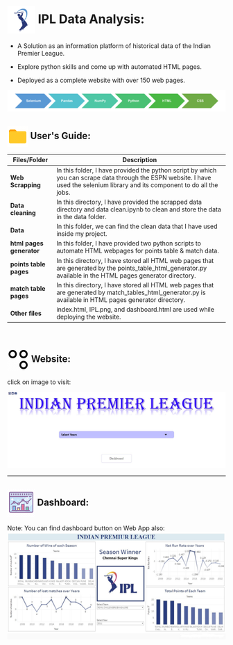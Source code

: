 <h1>
<img src="https://github.com/sohal619/icons-pics/blob/main/ipl_logo.png?raw=true" align="center" width=64 height=64> 
IPL Data Analysis:
</h1>

* A Solution as an information platform of historical data of the Indian Premier League.

* Explore python skills and come up with automated HTML pages.

* Deployed as a complete website with over 150 web pages.


<img src="https://github.com/sohal619/icons-pics/blob/main/IPL%20TECH%20SET.png?raw=true">

<h2>
<img src="https://github.com/sohal619/icons-pics/blob/main/foldergif.gif?raw=true" align="center"> 
User's Guide:
</h2>

| Files/Folder               | Description   |
| -------------              | ------------- |
| **Web Scrapping**          | In this folder, I have provided the python script by which you can scrape data through the ESPN website. I have used the selenium library and its component to do all the jobs.|
| **Data cleaning**  | In this directory, I have provided the scrapped data directory and data clean.ipynb to clean and store the data in the data folder. |
| **Data**  | In this folder, we can find the clean data that I have used inside my project.|
| **html pages generator**  | In this folder, I have provided two python scripts to automate HTML webpages for points table & match data. |
| **points table pages**  | In this directory, I have stored all HTML web pages that are generated by the points_table_html_generator.py available in the HTML pages generator directory. |
| **match table pages**    | In this directory, I have stored all HTML web pages that are generated by match_tables_html_generator.py is available in HTML pages generator directory. |
|**Other files**| index.html, IPL.png, and dashboard.html are used while deploying the website.|

<br>

<h2>
<img src="https://github.com/sohal619/icons-pics/blob/main/dot-bricksgif.gif?raw=true" align="center"> 
Website:
</h2>

click on image to visit:

<a href="https://sohal619.github.io/ipl-data-analysis/">
<img src="https://github.com/sohal619/icons-pics/blob/main/IPL_UI.jpg?raw=true">
</a>
<hr>
<h2>
<img src="https://github.com/sohal619/icons-pics/blob/main/dashboardgif.gif?raw=true" align="center"> 
Dashboard:
</h2>


Note: You can find dashboard button on Web App also:
<a href="https://sohal619.github.io/ipl-data-analysis/dashboard.html">
<img src="https://github.com/sohal619/icons-pics/blob/main/IPL_dashboard.jpg?raw=true">
</a>

